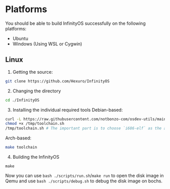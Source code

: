 # Platforms
You should be able to build InfinityOS successfully on the following platforms:
- Ubuntu
- Windows (Using WSL or Cygwin)

## Linux
1. Getting the source:
```bash
git clone https://github.com/Hexuro/InfinityOS
```
2. Changing the directory
```bash
cd ./InfinityOS
```
3. Installing the individual required tools
Debian-based:
```bash
curl -L https://raw.githubusercontent.com/notbonzo-com/osdev-utils/main/toolchain.sh -o /tmp/toolchain.sh
chmod +x /tmp/toolchain.sh
/tmp/toolchain.sh # The important part is to choose `i686-elf` as the architecture.
```
Arch-based:
```bash
make toolchain
```
4. Building the InfinityOS
```
make
```
Now you can use `bash ./scripts/run.sh`/`make run` to open the disk image in Qemu and use `bash ./scripts/debug.sh` to debug the disk image on bochs.
